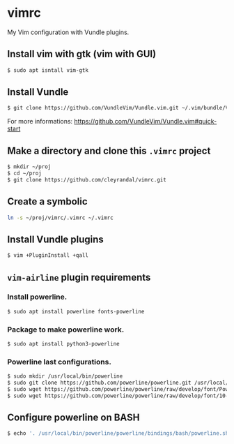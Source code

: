 # vimrc

My Vim configuration with Vundle plugins.

## Install vim with gtk (vim with GUI)
```bash
$ sudo apt isntall vim-gtk
```

## Install Vundle
```bash
$ git clone https://github.com/VundleVim/Vundle.vim.git ~/.vim/bundle/Vundle.vim
```

For more informations: https://github.com/VundleVim/Vundle.vim#quick-start

## Make a directory and clone this `.vimrc` project
```bash
$ mkdir ~/proj
$ cd ~/proj
$ git clone https://github.com/cleyrandal/vimrc.git
```

## Create a symbolic
```bash
ln -s ~/proj/vimrc/.vimrc ~/.vimrc
```

## Install Vundle plugins
```bash
$ vim +PluginInstall +qall
```

## `vim-airline` plugin requirements

### Install powerline.
```bash
$ sudo apt install powerline fonts-powerline
```

### Package to make powerline work.
```bash
$ sudo apt install python3-powerline
```

### Powerline last configurations.
```bash
$ sudo mkdir /usr/local/bin/powerline
$ sudo git clone https://github.com/powerline/powerline.git /usr/local/bin/powerline/
$ sudo wget https://github.com/powerline/powerline/raw/develop/font/PowerlineSymbols.otf -O /usr/share/fonts/PowerlineSymbols.otf
$ sudo wget https://github.com/powerline/powerline/raw/develop/font/10-powerline-symbols.conf -O /etc/fonts/conf.d/10-powerline-symbols.conf
```

## Configure powerline on BASH
```bash
$ echo '. /usr/local/bin/powerline/powerline/bindings/bash/powerline.sh' >> ~/.bashrc
```

